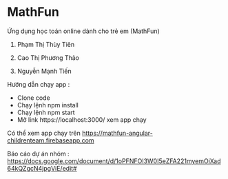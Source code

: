 ﻿# MathFun
Ứng dụng học toán online dành cho trẻ em (MathFun) 

1. Phạm Thị Thùy Tiên

2. Cao Thị Phương Thảo

3. Nguyễn Mạnh Tiến

Hướng dẫn chạy app :
- Clone code 
- Chạy lệnh npm install
- Chạy lệnh npm start
- Mở link https://localhost:3000/ xem app chạy

Có thể xem app chạy trên https://mathfun-angular-childrenteam.firebaseapp.com

Báo cáo dự án nhóm : https://docs.google.com/document/d/1oPFNFOI3W0I5eZFA221myemOiXad64kQZgcN4jpgViE/edit#

